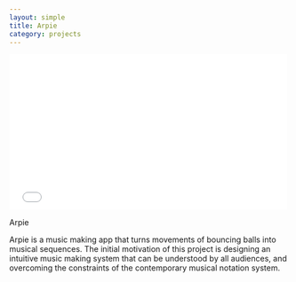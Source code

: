```yaml
---
layout: simple
title: Arpie
category: projects
---
```


<iframe src="//player.vimeo.com/video/51845377?byline=0&amp;portrait=0" width="500" height="281" frameborder="0" webkitallowfullscreen mozallowfullscreen allowfullscreen></iframe>

Arpie

Arpie is a music making app that turns movements of bouncing balls into musical sequences. The initial motivation of this project is designing an intuitive music making system that can be understood by all audiences, and overcoming the constraints of the contemporary musical notation system.
